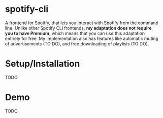 # spotify-cli

A frontend for Spotify, that lets you interact with Spotify from the command line. Unlike other Spotify CLI frontends, **my adaptation does not require you to have Premium**, which means that you can use this adaptation entirely for free.
My implementation also has features like automatic muting of advertisements (TO DO), and free downloading of playlists (TO DO).

# Setup/Installation
TODO

# Demo
TODO
